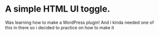# A simple HTML UI toggle.

Was learning how to make a WordPress plugin! And i kinda needed
one of this in there so i decided to practice on how to make it
